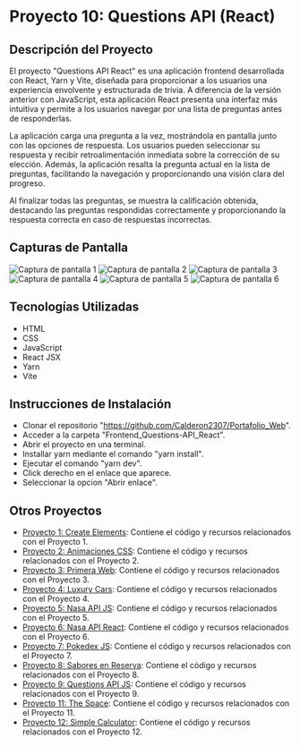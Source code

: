 # Proyecto 10: Questions API (React)

## Descripción del Proyecto

El proyecto "Questions API React" es una aplicación frontend desarrollada con React, Yarn y Vite, diseñada para proporcionar a los usuarios una experiencia envolvente y estructurada de trivia. A diferencia de la versión anterior con JavaScript, esta aplicación React presenta una interfaz más intuitiva y permite a los usuarios navegar por una lista de preguntas antes de responderlas.

La aplicación carga una pregunta a la vez, mostrándola en pantalla junto con las opciones de respuesta. Los usuarios pueden seleccionar su respuesta y recibir retroalimentación inmediata sobre la corrección de su elección. Además, la aplicación resalta la pregunta actual en la lista de preguntas, facilitando la navegación y proporcionando una visión clara del progreso.

Al finalizar todas las preguntas, se muestra la calificación obtenida, destacando las preguntas respondidas correctamente y proporcionando la respuesta correcta en caso de respuestas incorrectas.

## Capturas de Pantalla

![Captura de pantalla 1](/screenshots/Captura1.png)
![Captura de pantalla 2](/screenshots/Captura2.png)
![Captura de pantalla 3](/screenshots/Captura3.png)
![Captura de pantalla 4](/screenshots/Captura4.png)
![Captura de pantalla 5](/screenshots/Captura5.png)
![Captura de pantalla 6](/screenshots/Captura6.png)

## Tecnologías Utilizadas

- HTML
- CSS
- JavaScript
- React JSX
- Yarn
- Vite

## Instrucciones de Instalación

- Clonar el repositorio "https://github.com/Calderon2307/Portafolio_Web".
- Acceder a la carpeta "Frontend_Questions-API_React".
- Abrir el proyecto en una terminal.
- Installar yarn mediante el comando "yarn install".
- Ejecutar el comando "yarn dev".
- Click derecho en el enlace que aparece.
- Seleccionar la opcion "Abrir enlace".

## Otros Proyectos

- [Proyecto 1: Create Elements](https://github.com/Calderon2307/Portafolio_Web/tree/main/Frontend_Create-Elements): Contiene el código y recursos relacionados con el Proyecto 1.
- [Proyecto 2: Animaciones CSS](https://github.com/Calderon2307/Portafolio_Web/tree/main/Frontend_Curso-CSS_Animaciones): Contiene el código y recursos relacionados con el Proyecto 2.
- [Proyecto 3: Primera Web](https://github.com/Calderon2307/Portafolio_Web/tree/main/Frontend_Curso-CSS_Primera-Web): Contiene el código y recursos relacionados con el Proyecto 3.
- [Proyecto 4: Luxury Cars](https://github.com/Calderon2307/Portafolio_Web/tree/main/Frontend_Luxury-Cars): Contiene el código y recursos relacionados con el Proyecto 4.
- [Proyecto 5: Nasa API JS](https://github.com/Calderon2307/Portafolio_Web/tree/main/Frontend_Nasa-API_JS): Contiene el código y recursos relacionados con el Proyecto 5.
- [Proyecto 6: Nasa API React](https://github.com/Calderon2307/Portafolio_Web/tree/main/Frontend_Nasa-API_React): Contiene el código y recursos relacionados con el Proyecto 6.
- [Proyecto 7: Pokedex JS](https://github.com/Calderon2307/Portafolio_Web/tree/main/Frontend_Pokedex_JS): Contiene el código y recursos relacionados con el Proyecto 7.
- [Proyecto 8: Sabores en Reserva](https://github.com/Calderon2307/Portafolio_Web/tree/main/Frontend_Proyecto_Sabores-En-Reserva_React): Contiene el código y recursos relacionados con el Proyecto 8.
- [Proyecto 9: Questions API JS](https://github.com/Calderon2307/Portafolio_Web/tree/main/Frontend_Questions-API_JS): Contiene el código y recursos relacionados con el Proyecto 9.
- [Proyecto 11: The Space](https://github.com/Calderon2307/Portafolio_Web/tree/main/Frontend_The-Space): Contiene el código y recursos relacionados con el Proyecto 11.
- [Proyecto 12: Simple Calculator](https://github.com/Calderon2307/Portafolio_Web/tree/main/Simple-Calculator): Contiene el código y recursos relacionados con el Proyecto 12.
